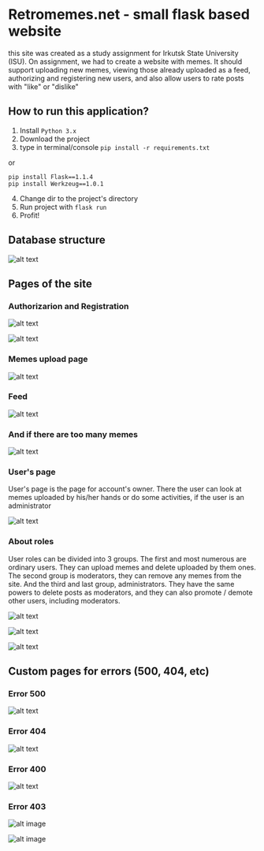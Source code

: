 # Retromemes.net - small flask based website 

this site was created as a study assignment for Irkutsk State University (ISU). On assignment, we had to create a website with memes. It should support uploading new memes, viewing those already uploaded as a feed, authorizing and registering new users, and also allow users to rate posts with "like" or "dislike" 

## How to run this application?

1) Install ```Python 3.x```
2) Download the project
3) type in terminal/console  ```pip install -r requirements.txt``` 

or 

```
pip install Flask==1.1.4
pip install Werkzeug==1.0.1
```
4) Change dir to the project's directory 
5) Run project with ```flask run```
6) Profit!


## Database structure 

![alt text](https://github.com/mrglaster/flask-retromemes-app/blob/main/readme_images/db_info.jpg)


## Pages of the site

### Authorizarion and Registration 

![alt text](https://github.com/mrglaster/flask-retromemes-app/blob/main/readme_images/login.png)



![alt text](https://github.com/mrglaster/flask-retromemes-app/blob/main/readme_images/register.png)


### Memes upload page

![alt text](https://github.com/mrglaster/flask-retromemes-app/blob/main/readme_images/upload_meme.png)

### Feed

![alt text](https://github.com/mrglaster/flask-retromemes-app/blob/main/readme_images/feed.png)

### And if there are too many memes

![alt text](https://github.com/mrglaster/flask-retromemes-app/blob/main/readme_images/too_many_memes.png)

### User's page

User's page is the page for account's owner. There the user can look at memes uploaded by his/her hands or do some activities, if the user is an administrator

![alt text](https://github.com/mrglaster/flask-retromemes-app/blob/main/readme_images/users_page.png)

### About roles

User roles can be divided into 3 groups. The first and most numerous are ordinary users. They can upload memes and delete uploaded by them ones. The second group is moderators, they can remove any memes from the site. And the third and last group, administrators. They have the same powers to delete posts as moderators, and they can also promote / demote other users, including moderators.

![alt text](https://github.com/mrglaster/flask-retromemes-app/blob/main/readme_images/default_user.png)

![alt text](https://github.com/mrglaster/flask-retromemes-app/blob/main/readme_images/just_moder.png)

![alt text](https://github.com/mrglaster/flask-retromemes-app/blob/main/readme_images/admin.png)


## Custom pages for errors (500, 404, etc)

### Error 500

![alt text](https://github.com/mrglaster/flask-retromemes-app/blob/main/static/images/error_images/500-image.png)

### Error 404 

![alt text](https://github.com/mrglaster/flask-retromemes-app/blob/main/static/images/error_images/404-image.png)

### Error 400 

![alt text](https://github.com/mrglaster/flask-retromemes-app/blob/main/static/images/error_images/400-image.png)

### Error 403

![alt image](https://github.com/mrglaster/flask-retromemes-app/blob/main/static/images/error_images/notadmin-image.png)

![alt image](https://github.com/mrglaster/flask-retromemes-app/blob/main/static/images/error_images/403-image.png)


